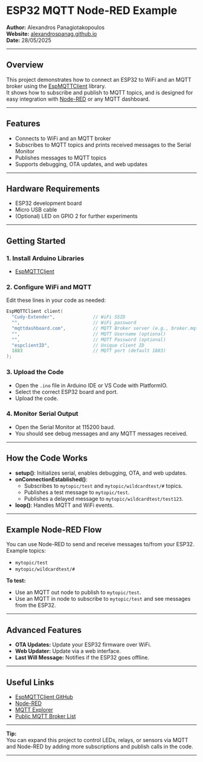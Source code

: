 # ESP32 MQTT Node-RED Example

**Author:** Alexandros Panagiotakopoulos  
**Website:** [alexandrospanag.github.io](https://alexandrospanag.github.io)  
**Date:** 28/05/2025

---

## Overview

This project demonstrates how to connect an ESP32 to WiFi and an MQTT broker using the [EspMQTTClient](https://github.com/plapointe6/EspMQTTClient) library.  
It shows how to subscribe and publish to MQTT topics, and is designed for easy integration with [Node-RED](https://nodered.org/) or any MQTT dashboard.

---

## Features

- Connects to WiFi and an MQTT broker
- Subscribes to MQTT topics and prints received messages to the Serial Monitor
- Publishes messages to MQTT topics
- Supports debugging, OTA updates, and web updates

---

## Hardware Requirements

- ESP32 development board
- Micro USB cable
- (Optional) LED on GPIO 2 for further experiments

---

## Getting Started

### 1. **Install Arduino Libraries**

- [EspMQTTClient](https://github.com/plapointe6/EspMQTTClient)

### 2. **Configure WiFi and MQTT**

Edit these lines in your code as needed:

```cpp
EspMQTTClient client(
  "Cudy-Extender",              // WiFi SSID
  "",                           // WiFi password
  "mqttdashboard.com",          // MQTT Broker server (e.g., broker.mqttdashboard.com)
  "",                           // MQTT Username (optional)
  "",                           // MQTT Password (optional)
  "espclientID",                // Unique client ID
  1883                          // MQTT port (default 1883)
);
```

### 3. **Upload the Code**

- Open the `.ino` file in Arduino IDE or VS Code with PlatformIO.
- Select the correct ESP32 board and port.
- Upload the code.

### 4. **Monitor Serial Output**

- Open the Serial Monitor at 115200 baud.
- You should see debug messages and any MQTT messages received.

---

## How the Code Works

- **setup()**: Initializes serial, enables debugging, OTA, and web updates.
- **onConnectionEstablished()**:  
  - Subscribes to `mytopic/test` and `mytopic/wildcardtest/#` topics.
  - Publishes a test message to `mytopic/test`.
  - Publishes a delayed message to `mytopic/wildcardtest/test123`.
- **loop()**: Handles MQTT and WiFi events.

---

## Example Node-RED Flow

You can use Node-RED to send and receive messages to/from your ESP32.  
Example topics:
- `mytopic/test`
- `mytopic/wildcardtest/#`

**To test:**
- Use an MQTT out node to publish to `mytopic/test`.
- Use an MQTT in node to subscribe to `mytopic/test` and see messages from the ESP32.

---

## Advanced Features

- **OTA Updates:** Update your ESP32 firmware over WiFi.
- **Web Updater:** Update via a web interface.
- **Last Will Message:** Notifies if the ESP32 goes offline.

---

## Useful Links

- [EspMQTTClient GitHub](https://github.com/plapointe6/EspMQTTClient)
- [Node-RED](https://nodered.org/)
- [MQTT Explorer](https://mqtt-explorer.com/)
- [Public MQTT Broker List](https://github.com/mqtt/mqtt.github.io/wiki/public_brokers)

---

**Tip:**  
You can expand this project to control LEDs, relays, or sensors via MQTT and Node-RED by adding more subscriptions and publish calls in the code.

---
